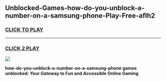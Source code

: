 
## Unblocked-Games-how-do-you-unblock-a-number-on-a-samsung-phone-Play-Free-aflh2
<h3>
<a href="https://premium76.site?title=how-do-you-unblock-a-number-on-a-samsung-phone&ref=12A">CLICK TO PLAY</a></h3>
<hr>

<h3>
<a href="https://premium76.site?title=how-do-you-unblock-a-number-on-a-samsung-phone&ref=12A">CLICK 2 PLAY</a>
  
</h3>

<a href="https://premium76.site?title=how-do-you-unblock-a-number-on-a-samsung-phone&ref=12A"><img src="https://clearcache.store/games.png"></a>


**how-do-you-unblock-a-number-on-a-samsung-phone games unblocked: Your Gateway to Fun and Accessible Online Gaming**
